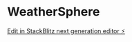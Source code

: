 # WeatherSphere

[Edit in StackBlitz next generation editor ⚡️](https://stackblitz.com/~/github.com/Sai290307/WeatherSphere)